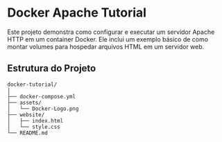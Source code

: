 # Docker Apache Tutorial

Este projeto demonstra como configurar e executar um servidor Apache HTTP em um container Docker. Ele inclui um exemplo básico de como montar volumes para hospedar arquivos HTML em um servidor web.

## Estrutura do Projeto

```plaintext
docker-tutorial/
│
├── docker-compose.yml
├── assets/
│   └── Docker-Logo.png
├── website/
│   ├── index.html
│   └── style.css
└── README.md

